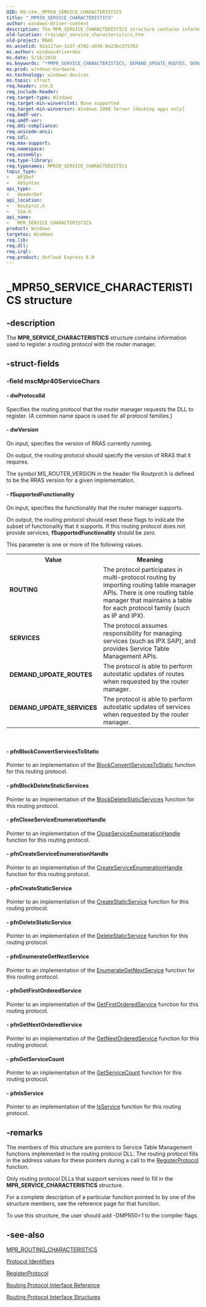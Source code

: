 ```yaml
---
UID: NS:stm._MPR50_SERVICE_CHARACTERISTICS
title: "_MPR50_SERVICE_CHARACTERISTICS"
author: windows-driver-content
description: The MPR_SERVICE_CHARACTERISTICS structure contains information used to register a routing protocol with the router manager.
old-location: rras\mpr_service_characteristics.htm
old-project: RRAS
ms.assetid: 92a117ae-3a5f-4702-a936-8e23bc575763
ms.author: windowsdriverdev
ms.date: 5/16/2018
ms.keywords: "*PMPR_SERVICE_CHARACTERISTICS, DEMAND_UPDATE_ROUTES, DEMAND_UPDATE_SERVICES, MPR50_SERVICE_CHARACTERISTICS, MPR_SERVICE_CHARACTERISTICS, MPR_SERVICE_CHARACTERISTICS structure [RAS], PMPR_SERVICE_CHARACTERISTICS, PMPR_SERVICE_CHARACTERISTICS structure pointer [RAS], ROUTING, SERVICES, _MPR50_SERVICE_CHARACTERISTICS, _mpr_mpr_service_characteristics, routprot/MPR_SERVICE_CHARACTERISTICS, routprot/PMPR_SERVICE_CHARACTERISTICS, rras.mpr_service_characteristics, stm/MPR_SERVICE_CHARACTERISTICS, stm/PMPR_SERVICE_CHARACTERISTICS"
ms.prod: windows-hardware
ms.technology: windows-devices
ms.topic: struct
req.header: stm.h
req.include-header: 
req.target-type: Windows
req.target-min-winverclnt: None supported
req.target-min-winversvr: Windows 2000 Server [desktop apps only]
req.kmdf-ver: 
req.umdf-ver: 
req.ddi-compliance: 
req.unicode-ansi: 
req.idl: 
req.max-support: 
req.namespace: 
req.assembly: 
req.type-library: 
req.typenames: MPR50_SERVICE_CHARACTERISTICS
topic_type:
-	APIRef
-	kbSyntax
api_type:
-	HeaderDef
api_location:
-	Routprot.h
-	Stm.h
api_name:
-	MPR_SERVICE_CHARACTERISTICS
product: Windows
targetos: Windows
req.lib: 
req.dll: 
req.irql: 
req.product: Outlook Express 6.0
---
```


# _MPR50_SERVICE_CHARACTERISTICS structure


## -description


The 
<b>MPR_SERVICE_CHARACTERISTICS</b> structure contains information used to register a routing protocol with the router manager.


## -struct-fields




### -field mscMpr40ServiceChars

 




#### - dwProtocolId

Specifies the routing protocol that the router manager requests the DLL to register. (A common name space is used for all protocol families.)


#### - dwVersion

On input, specifies the version of RRAS currently running. 




On output, the routing protocol should specify the version of RRAS that it requires.

The symbol MS_ROUTER_VERSION in the header file Routprot.h is defined to be the RRAS version for a given implementation.


#### - fSupportedFunctionality

On input, specifies the functionality that the router manager supports. 




On output, the routing protocol should reset these flags to indicate the subset of functionality that it supports. If this routing protocol does not provide services, <b>fSupportedFunctionality</b> should be zero.

This parameter is one or more of the following values.

<table>
<tr>
<th>Value</th>
<th>Meaning</th>
</tr>
<tr>
<td width="40%"><a id="ROUTING"></a><a id="routing"></a><dl>
<dt><b>ROUTING</b></dt>
</dl>
</td>
<td width="60%">
The protocol participates in multi-protocol routing by importing routing table manager APIs. There is one routing table manager that maintains a table for each protocol family (such as IP and IPX).
							

</td>
</tr>
<tr>
<td width="40%"><a id="SERVICES"></a><a id="services"></a><dl>
<dt><b>SERVICES</b></dt>
</dl>
</td>
<td width="60%">
The protocol assumes responsibility for managing services (such as IPX SAP), and provides Service Table Management APIs.

</td>
</tr>
<tr>
<td width="40%"><a id="DEMAND_UPDATE_ROUTES"></a><a id="demand_update_routes"></a><dl>
<dt><b>DEMAND_UPDATE_ROUTES</b></dt>
</dl>
</td>
<td width="60%">
The protocol is able to perform autostatic updates of routes when requested by the router manager.

</td>
</tr>
<tr>
<td width="40%"><a id="DEMAND_UPDATE_SERVICES"></a><a id="demand_update_services"></a><dl>
<dt><b>DEMAND_UPDATE_SERVICES</b></dt>
</dl>
</td>
<td width="60%">
The protocol is able to perform autostatic updates of services when requested by the router manager.

</td>
</tr>
</table>
 


#### - pfnBlockConvertServicesToStatic

Pointer to an implementation of the 
<a href="https://msdn.microsoft.com/60d1ee7b-bba3-4dd1-8faf-520a2e3cfad3">BlockConvertServicesToStatic</a> function for this routing protocol.


#### - pfnBlockDeleteStaticServices

Pointer to an implementation of the 
<a href="https://msdn.microsoft.com/eb680a9c-aad8-44b5-8c20-af15c1fd8930">BlockDeleteStaticServices</a> function for this routing protocol.


#### - pfnCloseServiceEnumerationHandle

Pointer to an implementation of the 
<a href="https://msdn.microsoft.com/c127f914-b655-4b6a-bb13-daeb5e82e343">CloseServiceEnumerationHandle</a> function for this routing protocol.


#### - pfnCreateServiceEnumerationHandle

Pointer to an implementation of the 
<a href="https://msdn.microsoft.com/68ed5662-ffa8-456b-b79c-a6fb27339262">CreateServiceEnumerationHandle</a> function for this routing protocol.


#### - pfnCreateStaticService

Pointer to an implementation of the 
<a href="https://msdn.microsoft.com/529beae6-ba39-417c-8fa6-7b97fc720352">CreateStaticService</a> function for this routing protocol.


#### - pfnDeleteStaticService

Pointer to an implementation of the 
<a href="https://msdn.microsoft.com/230ddff5-7fd1-4e4e-b4bb-49c427a3f9c7">DeleteStaticService</a> function for this routing protocol.


#### - pfnEnumerateGetNextService

Pointer to an implementation of the 
<a href="https://msdn.microsoft.com/45d0ccaa-97d5-4a14-9983-dc0ca268ed4b">EnumerateGetNextService</a> function for this routing protocol.


#### - pfnGetFirstOrderedService

Pointer to an implementation of the 
<a href="https://msdn.microsoft.com/193ca671-3b1a-493f-a655-a27f6348f5d2">GetFirstOrderedService</a> function for this routing protocol.


#### - pfnGetNextOrderedService

Pointer to an implementation of the 
<a href="https://msdn.microsoft.com/e25d7086-cfb7-41ea-8f4e-7e4f065830d9">GetNextOrderedService</a> function for this routing protocol.


#### - pfnGetServiceCount

Pointer to an implementation of the 
<a href="https://msdn.microsoft.com/44ba90c0-a019-4aca-92e2-1e795cbd335d">GetServiceCount</a> function for this routing protocol.


#### - pfnIsService

Pointer to an implementation of the 
<a href="https://msdn.microsoft.com/f2d8e1f4-ce6c-429c-bb14-26c6c75eab7e">IsService</a> function for this routing protocol.


## -remarks



The members of this structure are pointers to Service Table Management functions implemented in the routing protocol DLL. The routing protocol fills in the address values for these pointers during a call to the 
<a href="https://msdn.microsoft.com/b9027ef9-e573-4df0-b37e-d09956c1f8ee">RegisterProtocol</a> function.

Only routing protocol DLLs that support services need to fill in the 
<b>MPR_SERVICE_CHARACTERISTICS</b> structure.

For a complete description of a particular function pointed to by one of the structure members, see the reference page for that function.

To use this structure, the user should add -DMPR50=1 to the compiler flags.




## -see-also




<a href="https://msdn.microsoft.com/7046c4c2-b0bd-4459-b361-e46ce876823f">MPR_ROUTING_CHARACTERISTICS</a>



<a href="https://msdn.microsoft.com/f67138b8-de5d-4907-a464-672d57864ebf">Protocol Identifiers</a>



<a href="https://msdn.microsoft.com/b9027ef9-e573-4df0-b37e-d09956c1f8ee">RegisterProtocol</a>



<a href="https://msdn.microsoft.com/0429f5ca-6574-48f5-85ab-70b4677ca539">Routing Protocol Interface Reference</a>



<a href="https://msdn.microsoft.com/679c74fa-0049-4556-a942-e51160ceb796">Routing Protocol Interface Structures</a>
 

 

